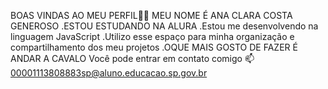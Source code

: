 BOAS VINDAS AO MEU PERFIL💙💙
MEU NOME É ANA CLARA COSTA GENEROSO
.ESTOU ESTUDANDO NA ALURA
.Estou me desenvolvendo na linguagem JavaScript
.Utilizo esse espaço para minha organização e compartilhamento dos meu projetos
.OQUE MAIS GOSTO DE FAZER É ANDAR A CAVALO
Você pode entrar em contato comigo 📫
00001113808883sp@aluno.educacao.sp.gov.br
